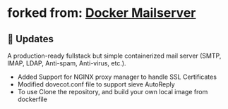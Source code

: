 # forked from: [Docker Mailserver](https://github.com/docker-mailserver/docker-mailserver)

## :page_with_curl: Updates

A production-ready fullstack but simple containerized mail server (SMTP, IMAP, LDAP, Anti-spam, Anti-virus, etc.).
- Added Support for NGINX proxy manager to handle SSL Certificates
- Modified dovecot.conf file to support sieve AutoReply
- To use Clone the repository, and build your own local image from dockerfile


